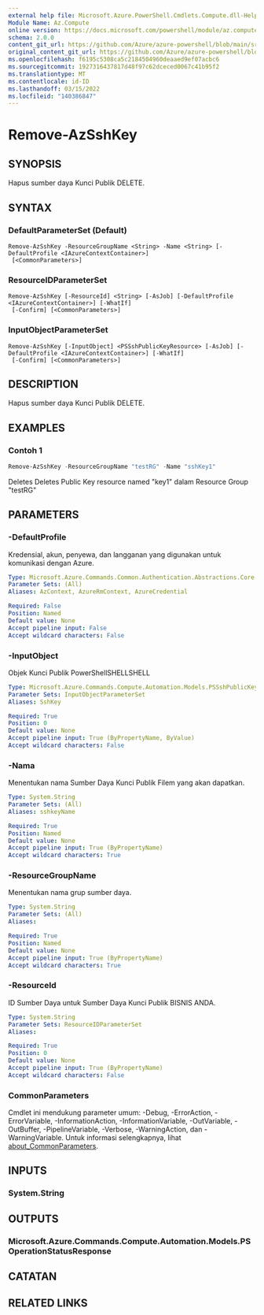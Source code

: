 ```yaml
---
external help file: Microsoft.Azure.PowerShell.Cmdlets.Compute.dll-Help.xml
Module Name: Az.Compute
online version: https://docs.microsoft.com/powershell/module/az.compute/remove-azsshkey
schema: 2.0.0
content_git_url: https://github.com/Azure/azure-powershell/blob/main/src/Compute/Compute/help/Remove-AzSshKey.md
original_content_git_url: https://github.com/Azure/azure-powershell/blob/main/src/Compute/Compute/help/Remove-AzSshKey.md
ms.openlocfilehash: f6195c5308ca5c2184504960deaaed9ef07acbc6
ms.sourcegitcommit: 1927316437817d48f97c62dceced0067c41b95f2
ms.translationtype: MT
ms.contentlocale: id-ID
ms.lasthandoff: 03/15/2022
ms.locfileid: "140386847"
---
```

# Remove-AzSshKey

## SYNOPSIS
Hapus sumber daya Kunci Publik DELETE.

## SYNTAX

### DefaultParameterSet (Default)
```
Remove-AzSshKey -ResourceGroupName <String> -Name <String> [-DefaultProfile <IAzureContextContainer>]
 [<CommonParameters>]
```

### ResourceIDParameterSet
```
Remove-AzSshKey [-ResourceId] <String> [-AsJob] [-DefaultProfile <IAzureContextContainer>] [-WhatIf]
 [-Confirm] [<CommonParameters>]
```

### InputObjectParameterSet
```
Remove-AzSshKey [-InputObject] <PSSshPublicKeyResource> [-AsJob] [-DefaultProfile <IAzureContextContainer>] [-WhatIf]
 [-Confirm] [<CommonParameters>]
```

## DESCRIPTION
Hapus sumber daya Kunci Publik DELETE.

## EXAMPLES

### Contoh 1
```powershell
Remove-AzSshKey -ResourceGroupName "testRG" -Name "sshKey1"
```

Deletes Deletes Public Key resource named "key1" dalam Resource Group "testRG"

## PARAMETERS

### -DefaultProfile
Kredensial, akun, penyewa, dan langganan yang digunakan untuk komunikasi dengan Azure.

```yaml
Type: Microsoft.Azure.Commands.Common.Authentication.Abstractions.Core.IAzureContextContainer
Parameter Sets: (All)
Aliases: AzContext, AzureRmContext, AzureCredential

Required: False
Position: Named
Default value: None
Accept pipeline input: False
Accept wildcard characters: False
```

### -InputObject
Objek Kunci Publik PowerShellSHELLSHELL

```yaml
Type: Microsoft.Azure.Commands.Compute.Automation.Models.PSSshPublicKeyResource
Parameter Sets: InputObjectParameterSet
Aliases: SshKey

Required: True
Position: 0
Default value: None
Accept pipeline input: True (ByPropertyName, ByValue)
Accept wildcard characters: False
```

### -Nama
Menentukan nama Sumber Daya Kunci Publik Filem yang akan dapatkan.

```yaml
Type: System.String
Parameter Sets: (All)
Aliases: sshkeyName

Required: True
Position: Named
Default value: None
Accept pipeline input: True (ByPropertyName)
Accept wildcard characters: True
```

### -ResourceGroupName
Menentukan nama grup sumber daya.

```yaml
Type: System.String
Parameter Sets: (All)
Aliases:

Required: True
Position: Named
Default value: None
Accept pipeline input: True (ByPropertyName)
Accept wildcard characters: True
```

### -ResourceId
ID Sumber Daya untuk Sumber Daya Kunci Publik BISNIS ANDA.

```yaml
Type: System.String
Parameter Sets: ResourceIDParameterSet
Aliases:

Required: True
Position: 0
Default value: None
Accept pipeline input: True (ByPropertyName)
Accept wildcard characters: False
```

### CommonParameters
Cmdlet ini mendukung parameter umum: -Debug, -ErrorAction, -ErrorVariable, -InformationAction, -InformationVariable, -OutVariable, -OutBuffer, -PipelineVariable, -Verbose, -WarningAction, dan -WarningVariable. Untuk informasi selengkapnya, lihat [about_CommonParameters](http://go.microsoft.com/fwlink/?LinkID=113216).

## INPUTS

### System.String

## OUTPUTS

### Microsoft.Azure.Commands.Compute.Automation.Models.PSOperationStatusResponse

## CATATAN

## RELATED LINKS
